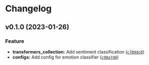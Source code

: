 # Changelog

<!--next-version-placeholder-->

## v0.1.0 (2023-01-26)
### Feature
* **transformers_collection:** Add sentiment classification ([`c709dc0`](https://github.com/aadhithya/transformers-collection/commit/c709dc06908a0051572c3d8ac3ad0f32552c9489))
* **configs:** Add config for emotion classifier ([`c90a740`](https://github.com/aadhithya/transformers-collection/commit/c90a740e2470bf7149f5ec3d70bf01e68abb5183))
